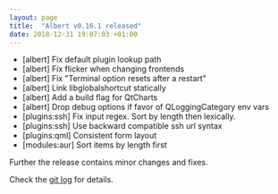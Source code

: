 ```yaml
---
layout: page
title:  "Albert v0.16.1 released"
date: 2018-12-31 19:07:03 +01:00
---
```

* [albert] Fix default plugin lookup path
* [albert] Fix flicker when changing frontends
* [albert] Fix "Terminal option resets after a restart"
* [albert] Link libglobalshortcut statically
* [albert] Add a build flag for QtCharts
* [albert] Drop debug options if favor of QLoggingCategory env vars
* [plugins:ssh] Fix input regex. Sort by length then lexically.
* [plugins:ssh] Use backward compatible ssh url syntax
* [plugins:qml] Consistent form layout
* [modules:aur] Sort items by length first

Further the release contains minor changes and fixes.

Check the [git log](https://github.com/albertlauncher/albert/commits/v0.16.1) for details.
